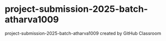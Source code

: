 # project-submission-2025-batch-atharva1009
project-submission-2025-batch-atharva1009 created by GitHub Classroom

